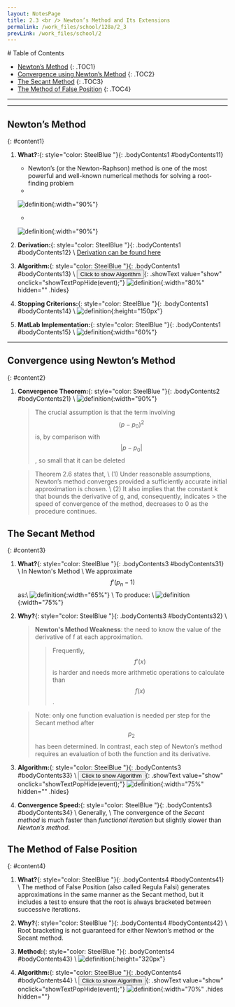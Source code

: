```yaml
---
layout: NotesPage
title: 2.3 <br /> Newton’s Method and Its Extensions
permalink: /work_files/school/128a/2_3
prevLink: /work_files/school/2
---
```


<div markdown="1" class = "TOC">
# Table of Contents

  * [Newton’s Method](#content1)
  {: .TOC1}
  * [Convergence using Newton’s Method](#content2)
  {: .TOC2}
  * [The Secant Method](#content3)
  {: .TOC3}
  * [The Method of False Position](#content4)
  {: .TOC4}
</div>

***
***

## Newton’s Method
{: #content1}

1. **What?:**{: style="color: SteelBlue  "}{: .bodyContents1 #bodyContents11} 
    * Newton’s (or the Newton-Raphson) method is one of the most powerful and well-known
    numerical methods for solving a root-finding problem
    *   <br /> 
    ![definition](/main_files/128a/2/2.3/10.png){:width="90%"}
    *   <br /> 
    ![definition](/main_files/128a/2/2.3/recursive_def.png){:width="90%"}


2. **Derivation:**{: style="color: SteelBlue  "}{: .bodyContents1 #bodyContents12} \\
    [Derivation can be found here](/main_files/128a/2/2.3/derivation.png)

3. **Algorithm:**{: style="color: SteelBlue  "}{: .bodyContents1 #bodyContents13} \\
    <button>Click to show Algorithm</button>{: .showText value="show"
     onclick="showTextPopHide(event);"}
    ![definition](/main_files/128a/2/2.3/1.png){:width="80%" hidden="" .hides}

4. **Stopping Criterions:**{: style="color: SteelBlue  "}{: .bodyContents1 #bodyContents14} \\
    ![definition](/main_files/128a/2/2.3/stopping.png){:height="150px"}

5. **MatLab Implementation:**{: style="color: SteelBlue  "}{: .bodyContents1 #bodyContents15} \\
    ![definition](/main_files/128a/2/2.3/Matlab_Newton.png){:width="60%"}

***

## Convergence using Newton’s Method
{: #content2}

1. **Convergence Theorem:**{: style="color: SteelBlue  "}{: .bodyContents2 #bodyContents21} \\
    ![definition](/main_files/128a/2/2.3/4.png){:width="90%"}
    > The crucial assumption is that the
    > term involving $$( p − p_0)^2$$ is, by comparison with $$| p − p_0|$$, so small that it can be deleted

    > Theorem 2.6 states that, \\
    > (1) Under reasonable assumptions, Newton’s method converges
    >   provided a sufficiently accurate initial approximation is chosen. \\
    > (2) It also implies that the constant k that bounds the derivative of g, and, consequently, indicates >   the speed of convergence
    >   of the method, decreases to 0 as the procedure continues.

## The Secant Method
{: #content3}

1. **What?**{: style="color: SteelBlue  "}{: .bodyContents3 #bodyContents31} \\
    In Newton's Method \\
    We approximate $$f'( p_n−1)$$ as:\\
    ![definition](/main_files/128a/2/2.3/12.png){:width="65%"} \\
    To produce: \\
    ![definition](/main_files/128a/2/2.3/11.png){:width="75%"}

2. **Why?**{: style="color: SteelBlue  "}{: .bodyContents3 #bodyContents32} \\
    > **Newton's Method Weakness**: 
    > the need to know the value of the derivative of f at each approximation.
    >   > Frequently, $$f'(x)$$ is harder and needs more arithmetic operations to calculate than $$f(x)$$.

    > Note: only one function evaluation is needed per step for the Secant method after $$p_2$$ has been 
    determined. In contrast, each step of Newton’s method requires an evaluation of both the function and its derivative.
3. **Algorithm:**{: style="color: SteelBlue  "}{: .bodyContents3 #bodyContents33} \\
    <button>Click to show Algorithm</button>{: .showText value="show"
     onclick="showTextPopHide(event);"}
    ![definition](/main_files/128a/2/2.3/6.png){:width="75%" hidden="" .hides}

4. **Convergence Speed:**{: style="color: SteelBlue  "}{: .bodyContents3 #bodyContents34} \\
    Generally, \\
    The convergence of the *Secant method* is much faster than *functional iteration* but slightly slower than *Newton’s method*.

## The Method of False Position
{: #content4}

1. **What?**{: style="color: SteelBlue  "}{: .bodyContents4 #bodyContents41} \\
    The method of False Position (also called Regula Falsi) generates approximations
    in the same manner as the Secant method, but it includes a test to ensure that the root is
    always bracketed between successive iterations.

2. **Why?**{: style="color: SteelBlue  "}{: .bodyContents4 #bodyContents42} \\
    Root bracketing is not guaranteed for either Newton’s method or the Secant method.

3. **Method:**{: style="color: SteelBlue  "}{: .bodyContents4 #bodyContents43} \\
    ![definition](/main_files/128a/2/2.3/13.png){:height="320px"}

4. **Algorithm:**{: style="color: SteelBlue  "}{: .bodyContents4 #bodyContents44} \\
    <button>Click to show Algorithm</button>{: .showText value="show"
     onclick="showTextPopHide(event);"}
    ![definition](/main_files/128a/2/2.3/8.png){:width="70%" .hides hidden=""}

